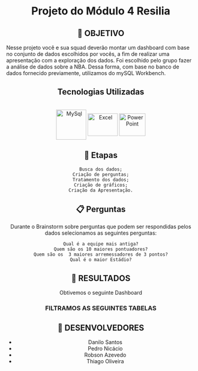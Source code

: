 # <div align="center"> Projeto do Módulo 4 Resilia

## <div align="center"> 🧭 OBJETIVO

Nesse projeto você e sua squad deverão montar um dashboard com base no conjunto de dados escolhidos por vocês, a fim de realizar uma apresentação com a exploração dos dados. Foi escolhido pelo grupo fazer a análise de dados sobre a NBA. 
Dessa forma, com base no banco de dados fornecido previamente, utilizamos do mySQL Workbench.

 ## <div align="center"> Tecnologias Utilizadas
  <div align="center"><br>
  <img align="center" alt="MySql" height="80" width="80" src="https://cdn.jsdelivr.net/gh/devicons/devicon/icons/mysql/mysql-plain-wordmark.svg">
  <img align="center" alt="Excel" height="60" width="80" src="https://user-images.githubusercontent.com/113373282/228416750-a412bdd4-022e-40d7-a24a-9d000065a43c.png" />
  <img align="center" alt="PowerPoint" height="60" width="70" src="https://user-images.githubusercontent.com/113373282/228416740-85c35136-237f-4703-b7f1-00689482220e.png" />
  
   
## <div align="center"> 📝 Etapas

    Busca dos dados;
    Criação de perguntas;
    Tratamento dos dados;
    Criação de gráficos;
    Criação da Apresentação.

## 📋 Perguntas

 Durante o Brainstorm sobre perguntas que podem ser respondidas pelos dados selecionamos as seguintes perguntas:

    Qual é a equipe mais antiga?
    Quem são os 10 maiores pontuadores?
    Quem são os  3 maiores arremessadores de 3 pontos?
    Qual é o maior Estádio?

## 🔖 RESULTADOS

Obtivemos o seguinte Dashboard 


### FILTRAMOS AS SEGUINTES TABELAS 




## 🤝 DESENVOLVEDORES

- Danilo Santos
- Pedro Nicácio 
- Robson Azevedo
- Thiago Oliveira






